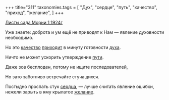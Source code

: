 +++
title="311"
taxonomies.tags = [
 "Дух",
 "сердце",
 "путь",
 "качество",
 "приход",
 "желание",
]
+++

[Листы сада Мории 1 1924г](/agni/1924)

Уже знаете: доброта и ум ещё не приводят к Нам — явление духовности необходимо.   

Но это [качество](/tags/качество) [приходит](/tags/приход) в минуту готовности [духа](/tags/Дух).   

Ничто не может ускорить утверждение [пути](/tags/путь).   

Даже зов бесплоден, потому не ищите последователей,   

Но зато заботливо встречайте стучащихся.   

Постыдно проспать стук [сердца](/tags/сердце), — лучше считать явление ошибки, нежели зарыть в яму крылатое [желание](/tags/желание).   

